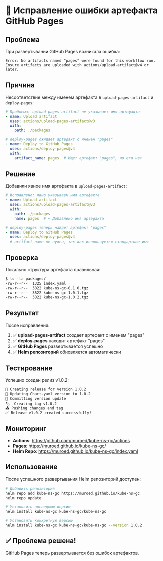 # 🔧 Исправление ошибки артефакта GitHub Pages

## Проблема

При развертывании GitHub Pages возникала ошибка:

```
Error: No artifacts named "pages" were found for this workflow run.
Ensure artifacts are uploaded with actions/upload-artifact@v4 or later.
```

## Причина

Несоответствие между именем артефакта в `upload-pages-artifact` и `deploy-pages`:

```yaml
# Проблема: upload-pages-artifact не указывает имя артефакта
- name: Upload artifact
  uses: actions/upload-pages-artifact@v3
  with:
    path: ./packages

# deploy-pages ожидает артефакт с именем "pages"
- name: Deploy to GitHub Pages
  uses: actions/deploy-pages@v4
  with:
    artifact_name: pages  # Ищет артефакт "pages", но его нет
```

## Решение

Добавили явное имя артефакта в `upload-pages-artifact`:

```yaml
# Исправлено: явно указываем имя артефакта
- name: Upload artifact
  uses: actions/upload-pages-artifact@v3
  with:
    path: ./packages
    name: pages  # ← Добавлено имя артефакта

# deploy-pages теперь найдет артефакт "pages"
- name: Deploy to GitHub Pages
  uses: actions/deploy-pages@v4
  # artifact_name не нужен, так как используется стандартное имя
```

## Проверка

Локально структура артефакта правильная:

```bash
$ ls -la packages/
-rw-r--r--  1325 index.yaml
-rw-r--r--  3822 kube-ns-gc-0.1.0.tgz
-rw-r--r--  3822 kube-ns-gc-1.0.1.tgz
-rw-r--r--  3822 kube-ns-gc-1.0.2.tgz
```

## Результат

После исправления:

1. ✅ **upload-pages-artifact** создает артефакт с именем "pages"
2. ✅ **deploy-pages** находит артефакт "pages"
3. ✅ **GitHub Pages** развертывается успешно
4. ✅ **Helm репозиторий** обновляется автоматически

## Тестирование

Успешно создан релиз v1.0.2:

```bash
🚀 Creating release for version 1.0.2
📝 Updating Chart.yaml version to 1.0.2
💾 Committing version update
🏷️  Creating tag v1.0.2
📤 Pushing changes and tag
✅ Release v1.0.2 created successfully!
```

## Мониторинг

- **Actions**: https://github.com/muroed/kube-ns-gc/actions
- **Pages**: https://muroed.github.io/kube-ns-gc/
- **Helm Repo**: https://muroed.github.io/kube-ns-gc/index.yaml

## Использование

После успешного развертывания Helm репозиторий доступен:

```bash
# Добавить репозиторий
helm repo add kube-ns-gc https://muroed.github.io/kube-ns-gc
helm repo update

# Установить последнюю версию
helm install kube-ns-gc kube-ns-gc/kube-ns-gc

# Установить конкретную версию
helm install kube-ns-gc kube-ns-gc/kube-ns-gc --version 1.0.2
```

## ✅ Проблема решена!

GitHub Pages теперь развертывается без ошибок артефактов.
